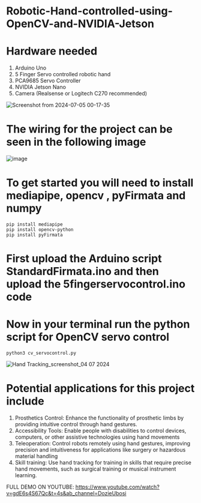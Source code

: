# Robotic-Hand-controlled-using-OpenCV-and-NVIDIA-Jetson

# Hardware needed
1. Arduino Uno
2. 5 Finger Servo controlled robotic hand
3. PCA9685 Servo Controller
4. NVIDIA Jetson Nano
5. Camera (Realsense or Logitech C270 recommended)

![Screenshot from 2024-07-05 00-17-35](https://github.com/MorphRobotics/Robotic-Hand-controlled-using-OpenCV-and-NVIDIA-Jetson/assets/104451879/df39e66c-6077-4e7d-bd87-33a0b335012f)


# The wiring for the project can be seen in the following image

![image](https://github.com/MorphRobotics/Robotic-Hand-controlled-using-OpenCV-and-NVIDIA-Jetson/assets/104451879/9f620495-f903-4411-a6ff-3ad4b2c7b620)

   

# To get started you will need to install mediapipe, opencv , pyFirmata and numpy

```
pip install mediapipe
pip install opencv-python
pip install pyFirmata
```
# First upload the Arduino script StandardFirmata.ino and then upload the 5fingerservocontrol.ino code

# Now in your terminal run the python script for OpenCV servo control

```
python3 cv_servocontrol.py
```
![Hand Tracking_screenshot_04 07 2024](https://github.com/MorphRobotics/Robotic-Hand-controlled-using-OpenCV-and-NVIDIA-Jetson/assets/104451879/00c6285d-079b-4422-bfb2-bbf58d39aa18)

# Potential applications for this project include

1. Prosthetics Control: Enhance the functionality of prosthetic limbs by providing intuitive control through hand gestures.
2. Accessibility Tools: Enable people with disabilities to control devices, computers, or other assistive technologies using hand movements
3. Teleoperation: Control robots remotely using hand gestures, improving precision and intuitiveness for applications like surgery or hazardous material handling
4. Skill training: Use hand tracking for training in skills that require precise hand movements, such as surgical training or musical instrument learning.

FULL DEMO ON YOUTUBE: https://www.youtube.com/watch?v=gdE6s4S67Qc&t=4s&ab_channel=DozieUbosi

